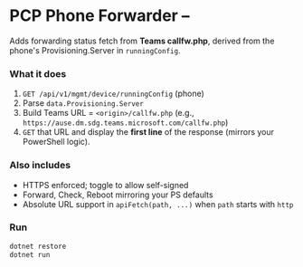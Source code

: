 # PCP Phone Forwarder – 
Adds forwarding status fetch from **Teams callfw.php**, derived from the phone's Provisioning.Server in `runningConfig`.

### What it does
1) `GET /api/v1/mgmt/device/runningConfig` (phone)  
2) Parse `data.Provisioning.Server`  
3) Build Teams URL = `<origin>/callfw.php` (e.g., `https://ause.dm.sdg.teams.microsoft.com/callfw.php`)  
4) `GET` that URL and display the **first line** of the response (mirrors your PowerShell logic).

### Also includes
- HTTPS enforced; toggle to allow self-signed
- Forward, Check, Reboot mirroring your PS defaults
- Absolute URL support in `apiFetch(path, ...)` when `path` starts with `http`

### Run
```powershell
dotnet restore
dotnet run
```

